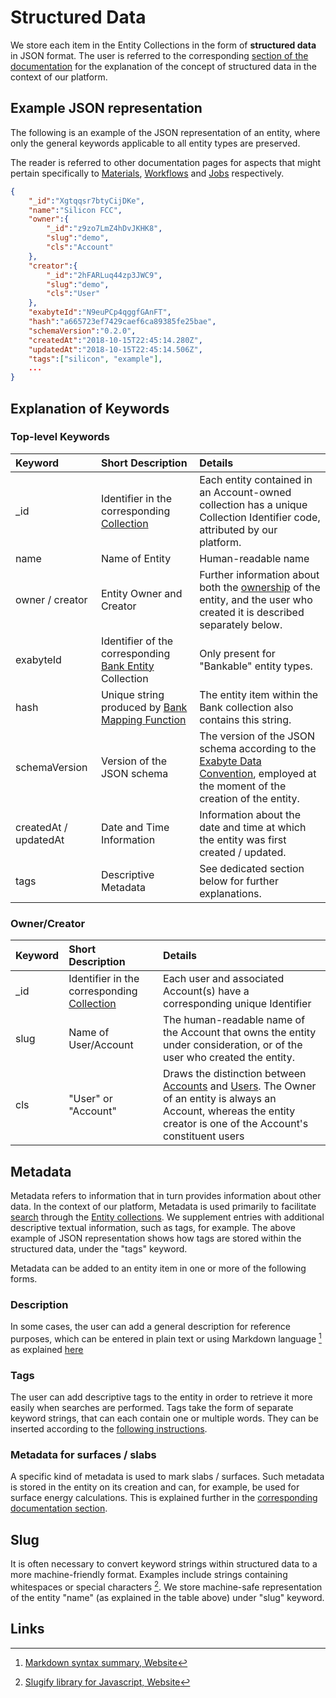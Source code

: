 # Structured Data

We store each item in the Entity Collections in the form of **structured data** in JSON format. The user is referred to the corresponding [section of the documentation](../data-structured/overview.md) for the explanation of the concept of structured data in the context of our platform.

## Example JSON representation

The following is an example of the JSON representation of an entity, where only the general keywords applicable to all entity types are preserved. 

The reader is referred to other documentation pages for aspects that might pertain specifically to [Materials](../materials/data.md), [Workflows](../workflows/data.md) and [Jobs](../jobs/data.md) respectively. 

```json
{
    "_id":"Xgtqqsr7btyCijDKe",
    "name":"Silicon FCC",
    "owner":{
        "_id":"z9zo7LmZ4hDvJKHK8",
        "slug":"demo",
        "cls":"Account"
    },
    "creator":{
        "_id":"2hFARLuq44zp3JWC9",
        "slug":"demo",
        "cls":"User"
    },
    "exabyteId":"N9euPCp4qggfGAnFT",
    "hash":"a665723ef7429caef6ca89385fe25bae",
    "schemaVersion":"0.2.0",
    "createdAt":"2018-10-15T22:45:14.280Z",
    "updatedAt":"2018-10-15T22:45:14.506Z",
    "tags":["silicon", "example"],
    ...
}

```

## Explanation of Keywords

### Top-level Keywords

| Keyword    |  Short Description      | Details        | 
| :-------- |:----------- |:------------- |
| _id | Identifier in the corresponding [Collection](../accounts/collections.md) | Each entity contained in an Account-owned collection has a unique Collection Identifier code, attributed by our platform. |
| name | Name of Entity | Human-readable name |
| owner / creator | Entity Owner and Creator | Further information about both the [ownership](ownership.md) of the entity, and the user who created it is described separately below. |
| exabyteId      | Identifier of the corresponding [Bank Entity](bank.md) Collection | Only present for "Bankable" entity types. |
| hash |  Unique string produced by [Bank Mapping Function](bank.md) |  The entity item within the Bank collection also contains this string.   |
| schemaVersion |  Version of the JSON schema | The version of the JSON schema according to the [Exabyte Data Convention](../data-structured/overview.md), employed at the moment of the creation of the entity.  |
| createdAt / updatedAt  | Date and Time Information  | Information about the date and time at which the entity was first created / updated.  |
| tags | Descriptive Metadata  | See dedicated section below for further explanations. |

### Owner/Creator

| Keyword    |  Short Description      | Details        | 
| :-------- |:----------- |:------------- |
| _id | Identifier in the corresponding [Collection](../accounts/collections.md) | Each user and associated Account(s) have a corresponding unique Identifier |
| slug | Name of User/Account | The human-readable name of the Account that owns the entity under consideration, or of the user who created the entity. |
| cls  | "User" or "Account" | Draws the distinction between [Accounts](../accounts/overview.md) and [Users](../accounts/users.md). The Owner of an entity is always an Account, whereas the entity creator is one of the Account's constituent users |


## Metadata

Metadata refers to information that in turn provides information about other data. In the context of our platform, Metadata is used primarily to facilitate [search](actions/search.md) through the [Entity collections](../accounts/collections.md). We supplement entries with additional descriptive textual information, such as tags, for example. The above example of JSON representation shows how tags are stored within the structured data, under the "tags" keyword.

Metadata can be added to an entity item in one or more of the following forms. 

### Description

In some cases, the user can add a general description for reference purposes, which can be entered in plain text or using Markdown language [^1] as explained [here](actions/metadata.md#edit-description)

### Tags

The user can add descriptive tags to the entity in order to retrieve it more easily when searches are performed. Tags take the form of separate keyword strings, that can each contain one or multiple words. They can be inserted according to the [following instructions](actions/metadata.md#edit-tags).

### Metadata for surfaces / slabs

A specific kind of metadata is used to mark slabs / surfaces. Such metadata is stored in the entity on its creation and can, for example, be used for surface energy calculations. This is explained further in the [corresponding documentation section](../materials-designer/header-menu/advanced/surface-slab/#structural-metadata).

## Slug

It is often necessary to convert keyword strings within structured data to a more machine-friendly format. Examples include strings containing whitespaces or special characters [^2]. We store machine-safe representation of the entity "name" (as explained in the table above) under "slug" keyword.

## Links

[^1]: [Markdown syntax summary, Website](https://daringfireball.net/projects/markdown/syntax)
[^2]: [Slugify library for Javascript, Website](https://www.npmjs.com/package/slugify)
